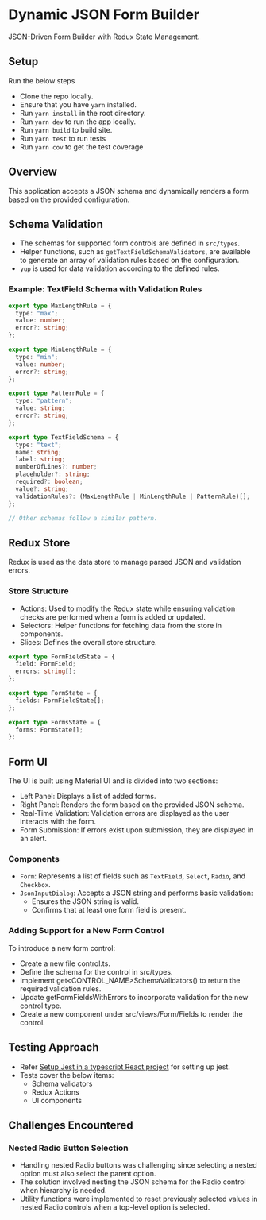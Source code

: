# Dynamic JSON Form Builder

JSON-Driven Form Builder with Redux State Management.

## Setup

Run the below steps

- Clone the repo locally.
- Ensure that you have `yarn` installed.
- Run `yarn install` in the root directory.
- Run `yarn dev` to run the app locally.
- Run `yarn build` to build site.
- Run `yarn test` to run tests
- Run `yarn cov` to get the test coverage

## Overview

This application accepts a JSON schema and dynamically renders a form based on the provided configuration.

## Schema Validation

- The schemas for supported form controls are defined in `src/types`.
- Helper functions, such as `getTextFieldSchemaValidators`, are available to generate an array of validation rules based on the configuration.
- `yup` is used for data validation according to the defined rules.

### Example: TextField Schema with Validation Rules

```typescript
export type MaxLengthRule = {
  type: "max";
  value: number;
  error?: string;
};

export type MinLengthRule = {
  type: "min";
  value: number;
  error?: string;
};

export type PatternRule = {
  type: "pattern";
  value: string;
  error?: string;
};

export type TextFieldSchema = {
  type: "text";
  name: string;
  label: string;
  numberOfLines?: number;
  placeholder?: string;
  required?: boolean;
  value?: string;
  validationRules?: (MaxLengthRule | MinLengthRule | PatternRule)[];
};

// Other schemas follow a similar pattern.
```

## Redux Store

Redux is used as the data store to manage parsed JSON and validation errors.

### Store Structure

- Actions: Used to modify the Redux state while ensuring validation checks are performed when a form is added or updated.
- Selectors: Helper functions for fetching data from the store in components.
- Slices: Defines the overall store structure.

```TypeScript
export type FormFieldState = {
  field: FormField;
  errors: string[];
};

export type FormState = {
  fields: FormFieldState[];
};

export type FormsState = {
  forms: FormState[];
};
```

## Form UI

The UI is built using Material UI and is divided into two sections:

- Left Panel: Displays a list of added forms.
- Right Panel: Renders the form based on the provided JSON schema.
- Real-Time Validation: Validation errors are displayed as the user interacts with the form.
- Form Submission: If errors exist upon submission, they are displayed in an alert.

### Components

- `Form`: Represents a list of fields such as `TextField`, `Select`, `Radio`, and `Checkbox`.
- `JsonInputDialog`: Accepts a JSON string and performs basic validation:
  - Ensures the JSON string is valid.
  - Confirms that at least one form field is present.

### Adding Support for a New Form Control

To introduce a new form control:

- Create a new file control.ts.
- Define the schema for the control in src/types.
- Implement get<CONTROL_NAME>SchemaValidators() to return the required validation rules.
- Update getFormFieldsWithErrors to incorporate validation for the new control type.
- Create a new component under src/views/Form/Fields to render the control.

## Testing Approach

- Refer [Setup Jest in a typescript React project](https://medium.com/@abhishekpn98/setup-jest-in-a-typescript-react-project-cfb8188534ec) for setting up jest.
- Tests cover the below items:
  - Schema validators
  - Redux Actions
  - UI components

## Challenges Encountered

### Nested Radio Button Selection

- Handling nested Radio buttons was challenging since selecting a nested option must also select the parent option.
- The solution involved nesting the JSON schema for the Radio control when hierarchy is needed.
- Utility functions were implemented to reset previously selected values in nested Radio controls when a top-level option is selected.
